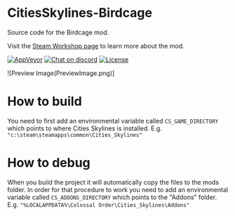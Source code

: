 # CitiesSkylines-Birdcage
Source code for the Birdcage mod.

Visit the [Steam Workshop page](http://steamcommunity.com/sharedfiles/filedetails/?id=649147853) to learn more about the mod.

[![AppVeyor](https://ci.appveyor.com/api/projects/status/github/sexyfishhorse/citiesskylines-birdcage?svg=true)](https://ci.appveyor.com/project/asser-dk/citiesskylines-birdcage) [![Chat on discord](https://img.shields.io/badge/chat-on%20discord-738bd7.svg)](https://discord.gg/AKvKQWr) [![License](https://img.shields.io/github/license/mashape/apistatus.svg?maxAge=2592000)](https://sexyfishhorse.mit-license.org/)

![Preview Image(PreviewImage.png)]

# How to build

You need to first add an environmental variable called `CS_GAME_DIRECTORY` which points to where Cities Skylines is installed.
E.g. `"c:\steam\steamapps\common\Cities_Skylines"`

# How to debug

When you build the project it will automatically copy the files to the mods folder. In order for that procedure to work you need to add an environmental variable called `CS_ADDONS_DIRECTORY` which points to the "Addons" folder. E.g. `"%LOCALAPPDATA%\Colossal Order\Cities_Skylines\Addons"`
